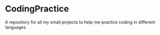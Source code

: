 # CodingPractice
A repository for all my small projects to help me practice coding in different languages

